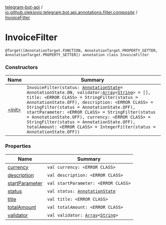 [telegram-bot-api](../../index.md) / [io.github.oleksivio.telegram.bot.api.annotations.filter.composite](../index.md) / [InvoiceFilter](./index.md)

# InvoiceFilter

`@Target([AnnotationTarget.FUNCTION, AnnotationTarget.PROPERTY_GETTER, AnnotationTarget.PROPERTY_SETTER]) annotation class InvoiceFilter`

### Constructors

| Name | Summary |
|---|---|
| [&lt;init&gt;](-init-.md) | `InvoiceFilter(status: `[`AnnotationState`](../../io.github.oleksivio.telegram.bot.api.model.annotation/-annotation-state/index.md)` = AnnotationState.ON, validator: `[`Array`](https://kotlinlang.org/api/latest/jvm/stdlib/kotlin/-array/index.html)`<`[`String`](https://kotlinlang.org/api/latest/jvm/stdlib/kotlin/-string/index.html)`> = [], title: <ERROR CLASS> = StringFilter(status = AnnotationState.OFF), description: <ERROR CLASS> = StringFilter(status = AnnotationState.OFF), startParameter: <ERROR CLASS> = StringFilter(status = AnnotationState.OFF), currency: <ERROR CLASS> = StringFilter(status = AnnotationState.OFF), totalAmount: <ERROR CLASS> = IntegerFilter(status = AnnotationState.OFF))` |

### Properties

| Name | Summary |
|---|---|
| [currency](currency.md) | `val currency: <ERROR CLASS>` |
| [description](description.md) | `val description: <ERROR CLASS>` |
| [startParameter](start-parameter.md) | `val startParameter: <ERROR CLASS>` |
| [status](status.md) | `val status: `[`AnnotationState`](../../io.github.oleksivio.telegram.bot.api.model.annotation/-annotation-state/index.md) |
| [title](title.md) | `val title: <ERROR CLASS>` |
| [totalAmount](total-amount.md) | `val totalAmount: <ERROR CLASS>` |
| [validator](validator.md) | `val validator: `[`Array`](https://kotlinlang.org/api/latest/jvm/stdlib/kotlin/-array/index.html)`<`[`String`](https://kotlinlang.org/api/latest/jvm/stdlib/kotlin/-string/index.html)`>` |
